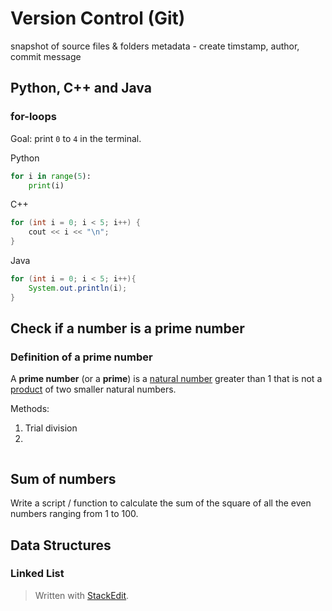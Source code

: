 # Version Control (Git)

snapshot of source files & folders
metadata - create timstamp, author, commit message


## Python, C++ and Java

### for-loops

Goal: print `0` to `4` in the terminal.

Python 

```python
for i in range(5):
	print(i)
```

C++
```c
for (int i = 0; i < 5; i++) {
	cout << i << "\n";
}
```

Java
```java
for (int i = 0; i < 5; i++){
	System.out.println(i);
}
```


## Check if a number is a prime number

### Definition of a prime number

A **prime number** (or a **prime**) is a [natural number](https://en.wikipedia.org/wiki/Natural_number "Natural number") greater than 1 that is not a [product](https://en.wikipedia.org/wiki/Product_(mathematics) "Product (mathematics)") of two smaller natural numbers.

Methods:
1. Trial division
2. 
```

```

## Sum of numbers

Write a script / function to calculate the sum of the square of all the even numbers ranging from 1 to 100.


## Data Structures

### Linked List




> Written with [StackEdit](https://stackedit.io/).
<!--stackedit_data:
eyJoaXN0b3J5IjpbLTE3MzExOTczMzEsLTYwMTkwODc2LDExNz
YyNTU2MDJdfQ==
-->